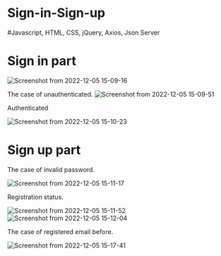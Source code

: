 # Sign-in-Sign-up
#Javascript, HTML, CSS, jQuery, Axios, Json Server

# Sign in part

![Screenshot from 2022-12-05 15-09-16](https://user-images.githubusercontent.com/91268003/205664142-ac243e53-d7b4-4d6c-85a4-d4bfb50cc17b.png)

The case of unauthenticated.
![Screenshot from 2022-12-05 15-09-51](https://user-images.githubusercontent.com/91268003/205664313-114f272d-e1d8-429e-ac13-0ca9e9fdf606.png)

Authenticated

![Screenshot from 2022-12-05 15-10-23](https://user-images.githubusercontent.com/91268003/205664371-f5efb9dd-ebf9-4037-9040-49f737e74e47.png)


# Sign up part

The case of invalid password.

![Screenshot from 2022-12-05 15-11-17](https://user-images.githubusercontent.com/91268003/205664382-97d38e4e-7668-4497-af00-ccfd51cde4ee.png)

Registration status.

![Screenshot from 2022-12-05 15-11-52](https://user-images.githubusercontent.com/91268003/205664393-1dd7229a-5eb3-4b6d-b354-f90d34b78036.png)
![Screenshot from 2022-12-05 15-12-04](https://user-images.githubusercontent.com/91268003/205664402-a90d675f-adc1-4150-8ec4-52c719034d0b.png)

The case of registered email before.

![Screenshot from 2022-12-05 15-17-41](https://user-images.githubusercontent.com/91268003/205664445-1ce7ecaa-35e7-4f01-aac0-f6e556d9a4a3.png)
